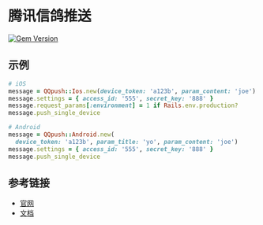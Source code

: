 # 腾讯信鸽推送

[![Gem Version](https://badge.fury.io/rb/qqpush.svg)](http://badge.fury.io/rb/qqpush)

## 示例

```ruby
# iOS
message = QQpush::Ios.new(device_token: 'a123b', param_content: 'joe')
message.settings = { access_id: '555', secret_key: '888' }
message.request_params[:environment] = 1 if Rails.env.production?
message.push_single_device

# Android
message = QQpush::Android.new(
  device_token: 'a123b', param_title: 'yo', param_content: 'joe')
message.settings = { access_id: '555', secret_key: '888' }
message.push_single_device
```

## 参考链接

- [官网](http://xg.qq.com)
- [文档](http://developer.xg.qq.com/index.php/Rest_API)
